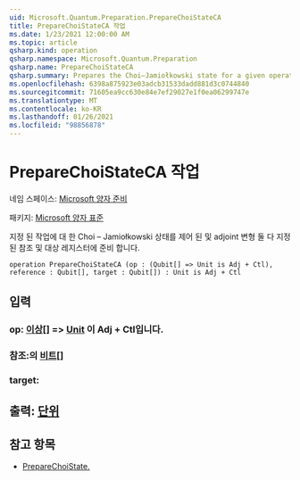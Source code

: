 ```yaml
---
uid: Microsoft.Quantum.Preparation.PrepareChoiStateCA
title: PrepareChoiStateCA 작업
ms.date: 1/23/2021 12:00:00 AM
ms.topic: article
qsharp.kind: operation
qsharp.namespace: Microsoft.Quantum.Preparation
qsharp.name: PrepareChoiStateCA
qsharp.summary: Prepares the Choi–Jamiołkowski state for a given operation with both controlled and adjoint variants onto given reference and target registers.
ms.openlocfilehash: 6398a875923e03adcb31533dadd881d3c0744840
ms.sourcegitcommit: 71605ea9cc630e84e7ef29027e1f0ea06299747e
ms.translationtype: MT
ms.contentlocale: ko-KR
ms.lasthandoff: 01/26/2021
ms.locfileid: "98856878"
---
```

# <a name="preparechoistateca-operation"></a>PrepareChoiStateCA 작업

네임 스페이스: [Microsoft 양자 준비](xref:Microsoft.Quantum.Preparation)

패키지: [Microsoft 양자 표준](https://nuget.org/packages/Microsoft.Quantum.Standard)


지정 된 작업에 대 한 Choi – Jamiołkowski 상태를 제어 된 및 adjoint 변형 둘 다 지정 된 참조 및 대상 레지스터에 준비 합니다.

```qsharp
operation PrepareChoiStateCA (op : (Qubit[] => Unit is Adj + Ctl), reference : Qubit[], target : Qubit[]) : Unit is Adj + Ctl
```


## <a name="input"></a>입력

### <a name="op--qubit--unit--is-adj--ctl"></a>op: [이상](xref:microsoft.quantum.lang-ref.qubit)[] => [Unit](xref:microsoft.quantum.lang-ref.unit)  이 Adj + Ctl입니다.




### <a name="reference--qubit"></a>참조:의 [비트](xref:microsoft.quantum.lang-ref.qubit)[]




### <a name="target--qubit"></a>target: [](xref:microsoft.quantum.lang-ref.qubit)





## <a name="output--unit"></a>출력: [단위](xref:microsoft.quantum.lang-ref.unit)



## <a name="see-also"></a>참고 항목

- [PrepareChoiState.](xref:Microsoft.Quantum.Preparation.PrepareChoiState)